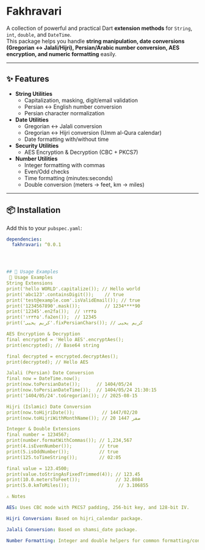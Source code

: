 # Fakhravari

A collection of powerful and practical Dart **extension methods** for `String`, `int`, `double`, and `DateTime`.  
This package helps you handle **string manipulation, date conversions (Gregorian ↔ Jalali/Hijri), Persian/Arabic number conversion, AES encryption, and numeric formatting** easily.

---

## ✨ Features
- **String Utilities**  
  - Capitalization, masking, digit/email validation  
  - Persian ↔ English number conversion  
  - Persian character normalization  
- **Date Utilities**  
  - Gregorian ↔ Jalali conversion  
  - Gregorian ↔ Hijri conversion (Umm al-Qura calendar)  
  - Date formatting with/without time  
- **Security Utilities**  
  - AES Encryption & Decryption (CBC + PKCS7)  
- **Number Utilities**  
  - Integer formatting with commas  
  - Even/Odd checks  
  - Time formatting (minutes:seconds)  
  - Double conversion (meters → feet, km → miles)  

---

## 📦 Installation
Add this to your `pubspec.yaml`:
```yaml
dependencies:
  fakhravari: ^0.0.1




## 🚀 Usage Examples
 🚀 Usage Examples
String Extensions
print('hello WORLD'.capitalize()); // Hello world
print('abc123'.containsDigit());    // true
print('test@example.com'.isValidEmail()); // true
print('1234567890'.mask());         // 1234****90
print('12345'.en2fa());  // ۱۲۳۴۵
print('۱۲۳۴۵'.fa2en());  // 12345
print('كريم يحيى'.fixPersianChars()); // کریم یحیی

AES Encryption & Decryption
final encrypted = 'Hello AES'.encryptAes();
print(encrypted); // Base64 string

final decrypted = encrypted.decryptAes();
print(decrypted); // Hello AES

Jalali (Persian) Date Conversion
final now = DateTime.now();
print(now.toPersianDate());      // 1404/05/24
print(now.toPersianDateTime());  // 1404/05/24 21:30:15
print('1404/05/24'.toGregorian()); // 2025-08-15

Hijri (Islamic) Date Conversion
print(now.toHijriDate());          // 1447/02/20
print(now.toHijriWithMonthName()); // 20 صفر 1447

Integer & Double Extensions
final number = 1234567;
print(number.formatWithCommas()); // 1,234,567
print(4.isEvenNumber());          // true
print(5.isOddNumber());           // true
print(125.toTimeString());        // 02:05

final value = 123.4500;
print(value.toStringAsFixedTrimmed(4)); // 123.45
print(10.0.metersToFeet());             // 32.8084
print(5.0.kmToMiles());                  // 3.106855

⚠️ Notes

AES: Uses CBC mode with PKCS7 padding, 256-bit key, and 128-bit IV.

Hijri Conversion: Based on hijri_calendar package.

Jalali Conversion: Based on shamsi_date package.

Number Formatting: Integer and double helpers for common formatting/conversion.
